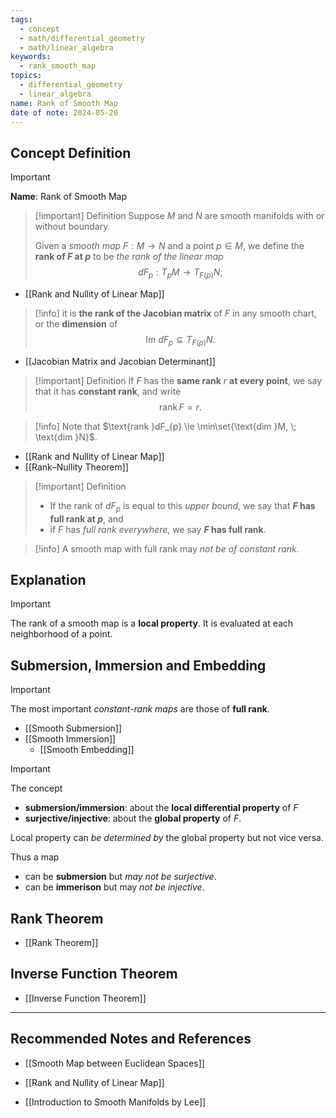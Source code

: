 ```yaml
---
tags:
  - concept
  - math/differential_geometry
  - math/linear_algebra
keywords:
  - rank_smooth_map
topics:
  - differential_geometry
  - linear_algebra
name: Rank of Smooth Map
date of note: 2024-05-20
---
```


## Concept Definition

>[!important]
>**Name**: Rank of Smooth Map

>[!important] Definition
>Suppose $M$ and $N$ are smooth manifolds with or without boundary. 
>
>Given a *smooth map* $F: M \rightarrow N$ and a point $p \in M$, we define the **rank of $F$ at $p$** to be *the rank of the linear map* $$dF_p: T_{p}M \rightarrow T_{F(p)}N;$$

- [[Rank and Nullity of Linear Map]]

>[!info]
>it is **the rank of the Jacobian matrix** of $F$ in any smooth chart, or the **dimension** of $$\text{Im }dF_p \subseteq T_{F(p)}N.$$ 

- [[Jacobian Matrix and Jacobian Determinant]]

>[!important] Definition
>If $F$ has the **same rank** $r$ **at every point**, we say that it has **constant rank**, and write $$\text{rank}\,F = r.$$

>[!info]
>Note that $\text{rank }dF_{p} \le \min\set{\text{dim }M, \; \text{dim }N}$. 

- [[Rank and Nullity of Linear Map]]
- [[Rank–Nullity Theorem]]

>[!important] Definition
>- If the rank of $dF_p$ is equal to this *upper bound*, we say that **$F$ has full rank at $p$**, and 
>- if $F$ has *full rank everywhere*, we say **$F$ has full rank**.

>[!info]
>A smooth map with full rank may *not be of constant rank.*

## Explanation

>[!important]
>The rank of a smooth map is a **local property**. It is evaluated at each neighborhood of a point. 



## Submersion, Immersion and Embedding

>[!important] 
>The most important *constant-rank maps* are those of **full rank**. 

- [[Smooth Submersion]]
- [[Smooth Immersion]]
	- [[Smooth Embedding]]

>[!important] 
>The concept
>- **submersion/immersion**: about the **local differential property** of $F$ 
>- **surjective/injective**:  about the **global property** of $F$.  
>  
>Local property can *be determined by* the global property but not vice versa. 
>
>Thus a map 
>- can be **submersion** but *may not be surjective*.  
>- can be **immerison** but may *not be injective*. 

## Rank Theorem

- [[Rank Theorem]]

## Inverse Function Theorem

- [[Inverse Function Theorem]]




-----------
##  Recommended Notes and References


- [[Smooth Map between Euclidean Spaces]]

- [[Rank and Nullity of Linear Map]]

- [[Introduction to Smooth Manifolds by Lee]]